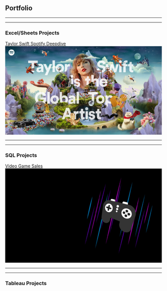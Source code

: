 ## Portfolio

---
---

### Excel/Sheets Projects 

[Taylor Swift Spotify Deepdive](https://github.com/Keithen-Vaughn/taylor_swift_project)
<img src="images/Taylor_Swift_Spotify.jpg?raw=true"/>

---
---

### SQL Projects

[Video Game Sales](https://github.com/Keithen-Vaughn/sql_video_game_sales)
<img src="images/video_games.jpg?raw=true"/>

---
---

### Tableau Projects

